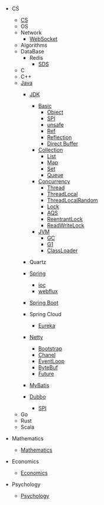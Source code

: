 
- CS
    - [CS](/docs/CS/CS.md)
    - OS
    - Network
        - [WebSocket](/docs/CS/CN/WebSocket.md)
    - Algorithms
    - DataBase
      - Redis
        - [SDS](/docs/CS/DB/Redis/SDS.md)
    - C
    - C++
    - [Java](/docs/CS/Java/Java.md)
        - [JDK](/docs/CS/Java/JDK/JDK.md)
          - [Basic](/docs/CS/Java/JDK/Basic/Basic.md)
            - [Object](/docs/CS/Java/JDK/Basic/Object.md)
            - [SPI](/docs/CS/Java/JDK/Basic/SPI.md)
            - [unsafe](/docs/CS/Java/JDK/Basic/unsafe.md)
            - [Ref](/docs/CS/Java/JDK/Basic/Ref.md)
            - [Reflection](/docs/CS/Java/JDK/Basic/Reflection.md)
            - [Direct Buffer](/docs/CS/Java/JDK/Basic/Direct_Buffer.md)
          - [Collection](/docs/CS/Java/JDK/Collection/Collection.md)
            - [List](/docs/CS/Java/JDK/Collection/List.md)
            - [Map](/docs/CS/Java/JDK/Collection/Map.md)
            - [Set](/docs/CS/Java/JDK/Collection/Set.md)
            - [Queue](/docs/CS/Java/JDK/Collection/Queue.md)
          - [Concurrency](/docs/CS/Java/JDK/Concurrency/Concurrency.md)
            - [Thread](/docs/CS/Java/JDK/Concurrency/Thread.md)
            - [ThreadLocal](/docs/CS/Java/JDK/Concurrency/ThreadLocal.md)
            - [ThreadLocalRandom](/docs/CS/Java/JDK/Concurrency/ThreadLocalRandom.md)
            - [Lock](/docs/CS/Java/JDK/Concurrency/Lock.md)
            - [AQS](/docs/CS/Java/JDK/Concurrency/AQS.md)
            - [ReentrantLock](/docs/CS/Java/JDK/Concurrency/ReentrantLock.md)
            - [ReadWriteLock](/docs/CS/Java/JDK/Concurrency/ReadWriteLock.md)
          - [JVM](/docs/CS/Java/JDK/JVM/JVM.md)
            - [GC](/docs/CS/Java/JDK/JVM/GC.md)
            - [G1](/docs/CS/Java/JDK/JVM/G1.md)
            - [ClassLoader](/docs/CS/Java/JDK/JVM/ClassLoader.md)
        - Quartz
          
        - [Spring](/docs/CS/Java/Spring/Spring.md)
            - [ioc](/docs/CS/Java/Spring/IoC.md)
            - [webflux](/docs/CS/Java/Spring/webflux.md)
        - [Spring Boot](/docs/CS/Java/Spring_Boot/Spring_Boot.md)
          
        - Spring Cloud
          - [Eureka](/docs/CS/Java/Spring_Cloud/Eureka.md)
        - [Netty](/docs/CS/Java/Netty/Netty.md)
            - [Bootstrap](/docs/CS/Java/Netty/Bootstrap.md)
            - [Chanel](/docs/CS/Java/Netty/Channel.md)
            - [EventLoop](/docs/CS/Java/Netty/EventLoop.md)
            - [ByteBuf](/docs/CS/Java/Netty/ByteBuf.md)
            - [Future](/docs/CS/Java/Netty/Future.md)
          
        - [MyBatis](/docs/CS/Java/MyBatis/MyBatis.md)
        - [Dubbo](/docs/CS/Java/Dubbo/Dubbo.md)
            - [SPI](/docs/CS/Java/Dubbo/SPI.md)
    - Go
    - Rust
    - Scala
    


    
- Mathematics
    - [Mathematics](/docs/Mathematics/Mathematics.md)
- Economics
    - [Economics](/docs/Economics/经济学导论.md)
- Psychology
    - [Psychology](/docs/Psychology/Psychology.md)
